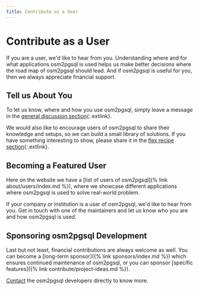 ```yaml
---
title: Contribute as a User
---
```


# Contribute as a User

If you are a user, we'd like to hear from you. Understanding where and for
what applications osm2pgsql is used helps us make better decisions where
the road map of osm2pgsql should lead. And if osm2pgsql is useful for you,
then we always appreciate financial support.

## Tell us About You

To let us know, where and how you use osm2pgsql, simply leave a message
in the [general discussion section](https://github.com/osm2pgsql-dev/osm2pgsql/discussions/categories/general){:.extlink}.

We would also like to encourage users of osm2pgsql to share their knowledge
and setups, so we can build a small library of solutions. If you have
something interesting to show, please share it in the
[flex recipe section](https://github.com/osm2pgsql-dev/osm2pgsql/discussions/categories/flex-recipes){:.extlink}.


## Becoming a Featured User

Here on the website we have a [list of users of osm2pgsql](% link about/users/index.md %}),
where we showcase different applications where osm2pgsql is used to solve real-world
problem.

If your company or institution is a user of osm2pgsql, we'd like to hear from
you. Get in touch with one of the maintainers and let us know who you are
and how osm2pgsql is used.

## Sponsoring osm2pgsql Development

Last but not least, financial contributions are always welcome as well. You
can become a [long-term sponsor]({% link sponsors/index.md %}) which ensures
continued maintenance of osm2pgsql, or you can sponsor
[specific features]({% link contribute/project-ideas.md %}).

[Contact](/support#commercial-support) the osm2pgsql
developers directly to know more.

